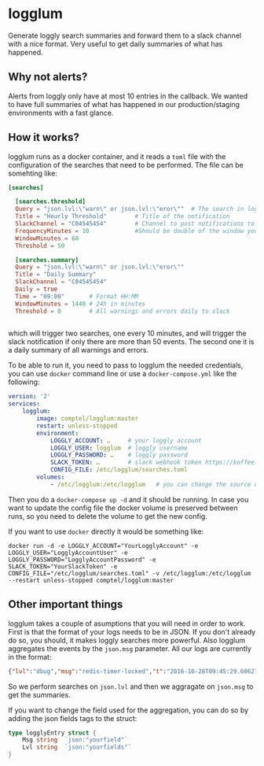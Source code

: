 # logglum

Generate loggly search summaries and forward them to a slack channel with a nice format. Very useful to get daily summaries of what has happened.

## Why not alerts?

Alerts from loggly only have at most 10 entries in the callback. We wanted to have full summaries of what has happened in our production/staging environments with a fast glance. 


## How it works?

logglum runs as a docker container, and it reads a `toml` file with the configuration of the searches that need to be performed. The file can be somehting like:

```toml
[searches]

  [searches.threshold]
  Query = "json.lvl:\"warn\" or json.lvl:\"eror\""  # The search in loggly
  Title = "Hourly Threshold"        # Title of the notification
  SlackChannel = "C04545454"        # Channel to post notifications to
  FrequencyMinutes = 10             #Should be double of the window you want, remember Shannon theorem
  WindowMinutes = 60
  Threshold = 50

  [searches.summary]
  Query = "json.lvl:\"warn\" or json.lvl:\"eror\""
  Title = "Daily Summary"
  SlackChannel = "C04545454"
  Daily = true
  Time = "09:00"       # Format HH:MM
  WindowMinutes = 1440 # 24h in minutes
  Threshold = 0        # All warnings and errors daily to slack
  
```

which will trigger two searches, one every 10 minutes, and will trigger the slack notification if only there are more than 50 events. The second one it is a daily summary of all warnings and errors.

To be able to run it, you need to pass to logglum the needed credentials, you can use `docker` command line or use a `docker-compose.yml` like the following:

```yaml
version: '2'
services:
    logglum:
        image: comptel/logglum:master
        restart: unless-stopped
        environment:
            LOGGLY_ACCOUNT: …     # your loggly account
            LOGGLY_USER: logglum  # loggly username
            LOGGLY_PASSWORD: …    # loggly password
            SLACK_TOKEN: …        # slack webhook token https://koffee.slack.com/apps/manage/custom-integrations > Incoming Webhooks
            CONFIG_FILE: /etc/logglum/searches.toml
        volumes:
            - /etc/logglum:/etc/logglum   # you can change the source of the config files
```
Then you do a `docker-compose up -d` and it should be running. In case you want to update the config file the docker volume is preserved between runs, so you need to delete the volume to get the new config.

If you want to use `docker` directly it would be something like:

```
docker run -d -e LOGGLY_ACCOUNT="YourLogglyAccount" -e LOGGLY_USER="LogglyAccountUser" -e LOGGLY_PASSWORD="LogglyAccountPassword" -e SLACK_TOKEN="YourSlackToken" -e CONFIG_FILE="/etc/logglum/searches.toml" -v /etc/logglum:/etc/logglum --restart unless-stopped comptel/logglum:master
```

## Other important things

logglum takes a couple of asumptions that you will need in order to work. First is that the format of your logs needs to be in JSON. If you don't already do so, you should, it makes loggly searches more powerful.
Also logglum aggregates the events by the `json.msg` parameter.  All our logs are currently in the format:

```json
{"lvl":"dbug","msg":"redis-timer-locked","t":"2016-10-28T09:45:29.606276309Z"}
```

So we perform searches on `json.lvl` and then we aggragate on `json.msg` to get the summaries.

If you want to change the field used for the aggregation, you can do so by adding the json fields tags to the struct:

```go
type logglyEntry struct {
	Msg string  `json:"yourfield"`
	Lvl string  `json:"yourfields"`
}
```
